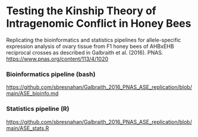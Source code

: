 # Testing the Kinship Theory of Intragenomic Conflict in Honey Bees
Replicating the bioinformatics and statistics pipelines for allele-specific expression analysis of ovary tissue from F1 honey bees of AHBxEHB reciprocal crosses as described in Galbraith et al. (2016). PNAS. https://www.pnas.org/content/113/4/1020

### Bioinformatics pipeline (bash)
https://github.com/sbresnahan/Galbraith_2016_PNAS_ASE_replication/blob/main/ASE_bioinfo.md

### Statistics pipeline (R)
https://github.com/sbresnahan/Galbraith_2016_PNAS_ASE_replication/blob/main/ASE_stats.R

